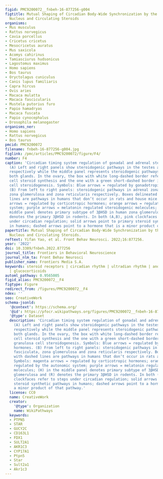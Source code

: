 ```yaml
---
figid: PMC9200072__fnbeh-16-877256-g004
figtitle: Mutual Shaping of Circadian Body-Wide Synchronization by the Suprachiasmatic
  Nucleus and Circulating Steroids
organisms:
- Mus musculus
- Rattus norvegicus
- Cavia porcellus
- Cricetus cricetus
- Mesocricetus auratus
- Mus saxicola
- Acomys cahirinus
- Tamiasciurus hudsonicus
- Lagostomus maximus
- Homo sapiens
- Bos taurus
- Oryctolagus cuniculus
- Canis lupus familiaris
- Capra hircus
- Ovis aries
- Macaca mulatta
- Macaca fascicularis
- Mustela putorius furo
- Papio hamadryas
- Macaca fuscata
- Papio cynocephalus
- Drosophila melanogaster
organisms_ner:
- Homo sapiens
- Rattus norvegicus
- Bos taurus
pmcid: PMC9200072
filename: fnbeh-16-877256-g004.jpg
figlink: /pmc/articles/PMC9200072/figure/F4/
number: F4
caption: 'Circadian timing system regulation of gonadal and adrenal steroidogenesis.
  (A) Left and right panels show steroidogenic pathways in the testes and ovaries
  respectively while the middle panel represents steroidogenic pathways common to
  both glands. In the ovary, the box with white long-dashed border refers to thecal
  cell steroid synthesis and the one with a green short-dashed border indicates granulosa
  cell steroidogenesis. Symbols: Blue arrows = regulated by gonadotropic hormones.
  (B) From left to right panels: steroidogenic pathways in adrenal zona fasciculata,
  zona glomerulosa and zona reticularis respectively. Boxes delineated with dashed
  lines are pathways in humans that don’t occur in rats and house mice. Symbols: magenta
  arrows = regulated by corticotropic hormones; orange arrows = regulated by the autonomic
  system; purple arrows = melatonin regulated steroidogenic molecules; (H) in the
  middle panel denotes primary subtype of 3βHSD in human zona glomerulosa and (R)
  denotes the primary 3βHSD in rodents. In both (A,B), pink clockfaces refer to steps
  under circadian regulation; solid arrows point to primary steroid synthetic pathways
  in humans; dashed arrows point to a hormone that is a minor product of that pathway.'
papertitle: Mutual Shaping of Circadian Body-Wide Synchronization by the Suprachiasmatic
  Nucleus and Circulating Steroids.
reftext: Yifan Yao, et al. Front Behav Neurosci. 2022;16:877256.
year: '2022'
doi: 10.3389/fnbeh.2022.877256
journal_title: Frontiers in Behavioral Neuroscience
journal_nlm_ta: Front Behav Neurosci
publisher_name: Frontiers Media S.A.
keywords: steroid receptors | circadian rhythm | ultradian rhythm | androgen | estrogen
  | glucocorticoids
automl_pathway: 0.9565005
figid_alias: PMC9200072__F4
figtype: Figure
redirect_from: /figures/PMC9200072__F4
ndex: ''
seo: CreativeWork
schema-jsonld:
  '@context': https://schema.org/
  '@id': https://pfocr.wikipathways.org/figures/PMC9200072__fnbeh-16-877256-g004.html
  '@type': Dataset
  description: 'Circadian timing system regulation of gonadal and adrenal steroidogenesis.
    (A) Left and right panels show steroidogenic pathways in the testes and ovaries
    respectively while the middle panel represents steroidogenic pathways common to
    both glands. In the ovary, the box with white long-dashed border refers to thecal
    cell steroid synthesis and the one with a green short-dashed border indicates
    granulosa cell steroidogenesis. Symbols: Blue arrows = regulated by gonadotropic
    hormones. (B) From left to right panels: steroidogenic pathways in adrenal zona
    fasciculata, zona glomerulosa and zona reticularis respectively. Boxes delineated
    with dashed lines are pathways in humans that don’t occur in rats and house mice.
    Symbols: magenta arrows = regulated by corticotropic hormones; orange arrows =
    regulated by the autonomic system; purple arrows = melatonin regulated steroidogenic
    molecules; (H) in the middle panel denotes primary subtype of 3βHSD in human zona
    glomerulosa and (R) denotes the primary 3βHSD in rodents. In both (A,B), pink
    clockfaces refer to steps under circadian regulation; solid arrows point to primary
    steroid synthetic pathways in humans; dashed arrows point to a hormone that is
    a minor product of that pathway.'
  license: CC0
  name: CreativeWork
  creator:
    '@type': Organization
    name: WikiPathways
  keywords:
  - PTPN5
  - STAR
  - GUCY2C
  - CD163L1
  - FDX1
  - SULT2A1
  - AKR1C3
  - CYP17A1
  - Ptpn5
  - Star
  - Sult2a1
  - Akr1c3
---
```

